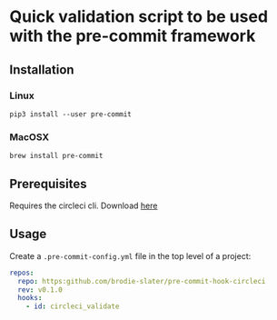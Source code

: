 # Quick validation script to be used with the pre-commit framework

## Installation

### Linux

`pip3 install --user pre-commit`

### MacOSX

`brew install pre-commit`

## Prerequisites

Requires the circleci cli. Download [here](https://circleci.com/docs/2.0/local-cli/#installation)

## Usage

Create a `.pre-commit-config.yml` file in the top level of a project:

```yaml
repos:
  repo: https:github.com/brodie-slater/pre-commit-hook-circleci
  rev: v0.1.0
  hooks:
    - id: circleci_validate
```
